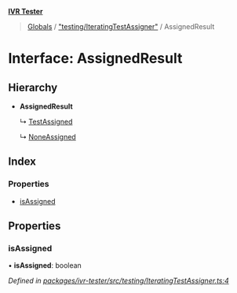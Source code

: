 **[IVR Tester](../README.md)**

> [Globals](../README.md) / ["testing/IteratingTestAssigner"](../modules/_testing_iteratingtestassigner_.md) / AssignedResult

# Interface: AssignedResult

## Hierarchy

* **AssignedResult**

  ↳ [TestAssigned](_testing_iteratingtestassigner_.testassigned.md)

  ↳ [NoneAssigned](_testing_iteratingtestassigner_.noneassigned.md)

## Index

### Properties

* [isAssigned](_testing_iteratingtestassigner_.assignedresult.md#isassigned)

## Properties

### isAssigned

•  **isAssigned**: boolean

*Defined in [packages/ivr-tester/src/testing/IteratingTestAssigner.ts:4](https://github.com/SketchingDev/ivr-tester/blob/aa015fb/packages/ivr-tester/src/testing/IteratingTestAssigner.ts#L4)*
